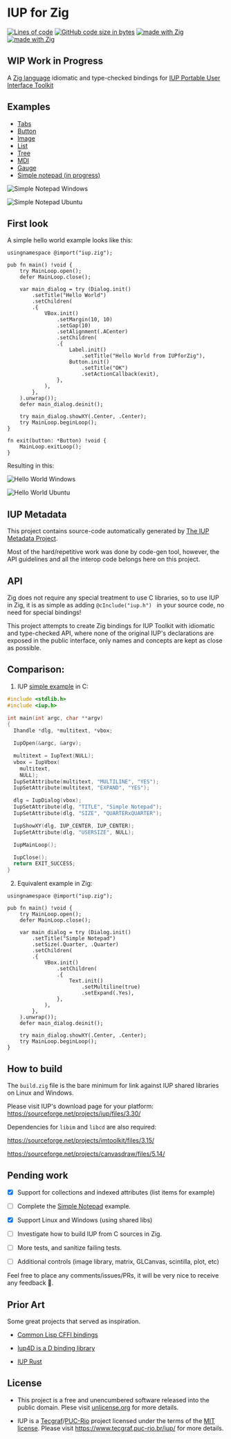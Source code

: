 # IUP for Zig
[![Lines of code](https://img.shields.io/tokei/lines/github/batiati/IUPforZig)]()
[![GitHub code size in bytes](https://img.shields.io/github/languages/code-size/batiati/IUPforZig)]()
[![made with Zig](https://img.shields.io/badge/made%20with%20%E2%9D%A4%20-Zig-orange)]()
[![made with Zig](https://img.shields.io/badge/unlicensed-public%20domain-brightgreen)]()

## WIP Work in Progress

A [Zig language](https://ziglang.org/) idiomatic and type-checked bindings for [IUP Portable User Interface Toolkit](https://webserver2.tecgraf.puc-rio.br/iup/)

## Examples

- [Tabs](docs/tabs.md)
- [Button](docs/button.md)
- [Image](docs/image.md)
- [List](docs/list.md)
- [Tree](docs/tree.md)
- [MDI](docs/mdi.md)
- [Gauge](docs/gauge.md)
- [Simple notepad (in progress)](docs/simple_notepad.md)

![Simple Notepad Windows](docs/SimpleNotepadWindows.gif)

![Simple Notepad Ubuntu](docs/SimpleNotepadUbuntu.gif)

## First look

A simple hello world example looks like this:

```Zig
usingnamespace @import("iup.zig");

pub fn main() !void {
    try MainLoop.open();
    defer MainLoop.close();

    var main_dialog = try (Dialog.init()
        .setTitle("Hello World")
        .setChildren(
        .{
            VBox.init()
                .setMargin(10, 10)
                .setGap(10)
                .setAlignment(.ACenter)
                .setChildren(
                .{
                    Label.init()
                        .setTitle("Hello World from IUPforZig"),
                    Button.init()
                        .setTitle("OK")
                        .setActionCallback(exit),
                },
            ),
        },
    ).unwrap());
    defer main_dialog.deinit();

    try main_dialog.showXY(.Center, .Center);
    try MainLoop.beginLoop();
}

fn exit(button: *Button) !void {
    MainLoop.exitLoop();
}
```

Resulting in this:

![Hello World Windows](docs/HelloWorldWindows.jpg)

![Hello World Ubuntu](docs/HelloWorldUbuntu.jpg)

## IUP Metadata

This project contains source-code automatically generated by [The IUP Metadata Project](https://github.com/batiati/IUPMetadata).

Most of the hard/repetitive work was done by code-gen tool, however, the API guidelines and all the interop code belongs here on this project.

## API

Zig does not require any special treatment to use C libraries, so to use IUP in Zig, it is as simple as adding `@cInclude("iup.h") ` in your source code, no need for special bindings!

This project attempts to create Zig bindings for IUP Toolkit with idiomatic and type-checked API, where none of the original IUP's declarations are exposed in the public interface, only names and concepts are kept as close as possible.

## Comparison:

1. IUP [simple example](https://webserver2.tecgraf.puc-rio.br/iup/examples/tutorial/example3_1.c) in C:

```C
#include <stdlib.h>
#include <iup.h>

int main(int argc, char **argv)
{
  Ihandle *dlg, *multitext, *vbox;

  IupOpen(&argc, &argv);

  multitext = IupText(NULL);
  vbox = IupVbox(
    multitext,
    NULL);
  IupSetAttribute(multitext, "MULTILINE", "YES");
  IupSetAttribute(multitext, "EXPAND", "YES");

  dlg = IupDialog(vbox);
  IupSetAttribute(dlg, "TITLE", "Simple Notepad");
  IupSetAttribute(dlg, "SIZE", "QUARTERxQUARTER");

  IupShowXY(dlg, IUP_CENTER, IUP_CENTER);
  IupSetAttribute(dlg, "USERSIZE", NULL);

  IupMainLoop();

  IupClose();
  return EXIT_SUCCESS;
}
``` 

2. Equivalent example in Zig:

```zig
usingnamespace @import("iup.zig");

pub fn main() !void {
    try MainLoop.open();
    defer MainLoop.close();

    var main_dialog = try (Dialog.init()
        .setTitle("Simple Notepad")
        .setSize(.Quarter, .Quarter)
        .setChildren(
        .{
            VBox.init()
                .setChildren(
                .{
                    Text.init()
                        .setMultiline(true)
                        .setExpand(.Yes),
                },
            ),
        },
    ).unwrap());
    defer main_dialog.deinit();

    try main_dialog.showXY(.Center, .Center);
    try MainLoop.beginLoop();
}
```

## How to build

The `build.zig` file is the bare minimum for link against IUP shared libraries on Linux and Windows.

Please visit IUP's download page for your platform:
https://sourceforge.net/projects/iup/files/3.30/

Dependencies for `libim` and `libcd` are also required:

https://sourceforge.net/projects/imtoolkit/files/3.15/

https://sourceforge.net/projects/canvasdraw/files/5.14/

## Pending work

- [X] Support for collections and indexed attributes (list items for example)

- [ ] Complete the [Simple Notepad](https://github.com/batiati/IUPforZig/blob/master/src/example.zig) example.

- [X] Support Linux and Windows (using shared libs)

- [ ] Investigate how to build IUP from C sources in Zig.

- [ ] More tests, and sanitize failing tests.

- [ ] Additional controls (image library, matrix, GLCanvas, scintilla, plot, etc)

Feel free to place any comments/issues/PRs, it will be very nice to receive any feedback 🚀.

## Prior Art

Some great projects that served as inspiration.

- [Common Lisp CFFI bindings](https://github.com/lispnik/iup)

- [Iup4D is a D binding library](https://github.com/Heromyth/Iup4D)

- [IUP Rust](https://github.com/dcampbell24/iup-rust)

## License

* This project is a free and unencumbered software released into the public domain. Plese visit [unlicense.org](https://unlicense.org/) for more details.

* IUP is a [Tecgraf](http://www.tecgraf.puc-rio.br)/[PUC-Rio](http://www.puc-rio.br) project licensed under the terms of the [MIT license](http://www.opensource.org/licenses/mit-license.html). Please visit https://www.tecgraf.puc-rio.br/iup/ for more details.

